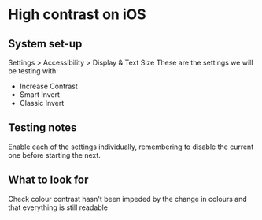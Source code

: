 # High contrast on iOS

## System set-up
Settings > Accessibility > Display & Text Size
These are the settings we will be testing with:
- Increase Contrast
- Smart Invert
- Classic Invert

## Testing notes
Enable each of the settings individually, remembering to disable the current one before starting the next.

## What to look for
Check colour contrast hasn't been impeded by the change in colours and that everything is still readable
